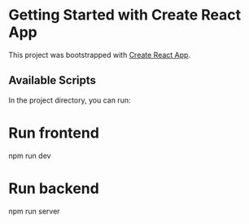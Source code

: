 # Getting Started with Create React App

This project was bootstrapped with [Create React App](https://github.com/facebook/create-react-app).

## Available Scripts

In the project directory, you can run:

# Run frontend
npm run dev

# Run backend 
npm run server
